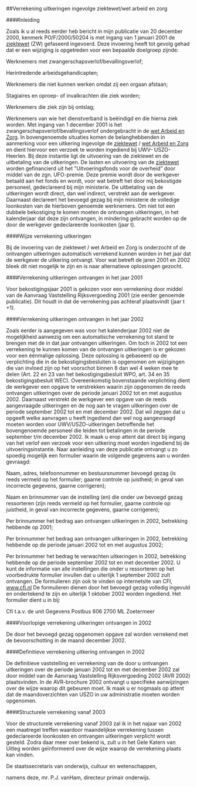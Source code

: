 <meta http-equiv='Content-Type' content='text/html; charset=utf-8' />

##Verrekening uitkeringen ingevolge ziektewet/wet arbeid en zorg

####Inleiding

Zoals ik u al reeds eerder heb bericht in mijn publicatie van 20 december 2000, kenmerk PO/F/2000/50204 is met ingang van 1 januari 2001 de [ziektewet](../../../../../../../../../wet/ziektewet/BWBR0001888/README.md) (ZW) gefaseerd ingevoerd. Deze invoering heeft tot gevolg gehad dat er een wijziging is opgetreden voor een bepaalde doelgroep zijnde: 

Werknemers met zwangerschapsverlof/bevallingsverlof;  

Herintredende arbeidsgehandicapten;  

Werknemers die niet kunnen werken omdat zij een orgaan afstaan;  

Stagiaires en oproep- of invalkrachten die ziek worden;  

Werknemers die ziek zijn bij ontslag;  

Werknemers van wie het dienstverband is beëindigd en die hierna ziek worden.   Met ingang van 1 december 2001 is het zwangerschapsverlof/bevallingsverlof ondergebracht in de [wet Arbeid en Zorg](../../../../../../../../../wet/wet/arbeid/en/zorg/BWBR0013008/README.md). In bovengenoemde situaties komen de belanghebbenden in aanmerking voor een uitkering ingevolge de [ziektewet](../../../../../../../../../wet/ziektewet/BWBR0001888/README.md) / [wet Arbeid en Zorg](../../../../../../../../../wet/wet/arbeid/en/zorg/BWBR0013008/README.md) en dient hiervoor een verzoek te worden ingediend bij UWV- USZO-Heerlen. Bij deze instantie ligt de uitvoering van de ziektewet en de uitbetaling van de uitkeringen. De lasten en uitvoering van de [ziektewet](../../../../../../../../../wet/ziektewet/BWBR0001888/README.md) worden gefinancierd uit het ”Uitvoeringsfonds voor de overheid” door middel van de zgn. UFO-premie. Deze premie wordt door de werkgever betaald aan het fonds en wordt, voor wat betreft het door mij bekostigde personeel, gedeclareerd bij mijn ministerie. De uitbetaling van de uitkeringen wordt direct, dan wel indirect, verstrekt aan de werkgever. Daarnaast declareert het bevoegd gezag bij mijn ministerie de volledige loonkosten van de hierboven genoemde werknemers. Om niet tot een dubbele bekostiging te komen moeten de ontvangen uitkeringen, in het kalenderjaar dat deze zijn ontvangen, in mindering gebracht worden op de door de werkgever gedeclareerde loonkosten (jaar t).    

####Wijze verrekening uitkeringen

Bij de invoering van de ziektewet / wet Arbeid en Zorg is onderzocht of de ontvangen uitkeringen automatisch verrekend kunnen worden in het jaar dat de werkgever de uitkering ontvangt. Voor wat betreft de jaren 2001 en 2002 bleek dit niet mogelijk te zijn en is naar alternatieve oplossingen gezocht.   

####Verrekening uitkeringen ontvangen in het jaar 2001

Voor bekostigingsjaar 2001 is gekozen voor een verrekening door middel van de Aanvraag Vaststelling Rijksvergoeding 2001 (zie eerder genoemde publicatie). Dit houdt in dat de verrekening pas achteraf plaatsvindt (jaar t +1).    

####Verrekening uitkeringen ontvangen in het jaar 2002

Zoals eerder is aangegeven was voor het kalenderjaar 2002 niet de mogelijkheid aanwezig om een automatische verrekening tot stand te brengen met de in dat jaar ontvangen uitkeringen. Om toch in 2002 tot een verrekening te kunnen komen van de ontvangen uitkeringen is er gekozen voor een éénmalige oplossing. Deze oplossing is gebaseerd op de verplichting die in de bekostigingsbesluiten is opgenomen om wijzigingen die van invloed zijn op het voorschot binnen 8 dan wel 4 weken mee te delen (Art. 22 en 23 van het bekostigingsbesluit WPO, art. 34 en 35 bekostigingsbesluit WEC). Overeenkomstig bovenstaande verplichting dient de werkgever een opgave te verstrekken waarin zijn opgenomen de reeds ontvangen uitkeringen over de periode januari 2002 tot en met augustus 2002. Daarnaast verstrekt de werkgever een opgave van de reeds aangevraagde uitkeringen en de nog aan te vragen uitkeringen over de periode september 2002 tot en met december 2002. Dat wil zeggen dat u opgeeft welke aanvragen u heeft ingediend dan wel nog aangevraagd moeten worden voor UWV/USZO-uitkeringen betreffende het bovengenoemde personeel die leiden tot betalingen in de periode september t/m december 2002. Ik maak u erop attent dat direct bij ingang van het verlof een verzoek voor een uitkering moet worden ingediend bij de uitvoeringsinstantie. Naar aanleiding van deze publicatie ontvangt u zo spoedig mogelijk een formulier waarin de volgende gegevens aan u worden gevraagd: 

Naam, adres, telefoonnummer en bestuursnummer bevoegd gezag (is reeds vermeld op het formulier; gaarne controle op juistheid; in geval van incorrecte gegevens, gaarne corrigeren);  

Naam en brinnummer van de instelling (en) die onder uw bevoegd gezag ressorteren (zijn reeds vermeld op het formulier, gaarne controle op juistheid, in geval van incorrecte gegevens, gaarne corrigeren);  

Per brinnummer het bedrag aan ontvangen uitkeringen in 2002, betrekking hebbende op 2001;  

Per brinnummer het bedrag aan ontvangen uitkeringen in 2002, betrekking hebbende op de periode januari 2002 tot en met augustus 2002;  

Per brinnummer het bedrag te verwachten uitkeringen in 2002, betrekking hebbende op de periode september 2002 tot en met december 2002.   U kunt de informatie van alle instellingen die onder u ressorteren op het voorbedrukte formulier invullen dat u uiterlijk 1 september 2002 zult ontvangen. De formulieren zijn ook te vinden op internetsite van CFI, www.cfi.nl De formulieren dienen door het bevoegd gezag volledig ingevuld en ondertekend te zijn en uiterlijk 1 oktober 2002 worden ingediend. Het formulier dient u in bij: 

Cfi t.a.v. de unit Gegevens Postbus 606 2700 ML Zoetermeer      

####Voorlopige verrekening uitkeringen ontvangen in 2002

De door het bevoegd gezag opgenomen opgave zal worden verrekend met de bevoorschotting in de maand december 2002.    

####Definitieve verrekening uitkering ontvangen in 2002

De definitieve vaststelling en verrekening van de door u ontvangen uitkeringen over de periode januari 2002 tot en met december 2002 zal door middel van de Aanvraag Vaststelling Rijksvergoeding 2002 (AVR 2002) plaatsvinden. In de AVR-brochure 2002 ontvangt u specifieke aanwijzingen over de wijze waarop dit gebeuren moet. Ik maak u er nogmaals op attent dat de maandoverzichten van USZO in uw administratie moeten worden opgenomen.    

####Structurele verrekening vanaf 2003

Voor de structurele verrekening vanaf 2003 zal ik in het najaar van 2002 een maatregel treffen waardoor maandelijkse verrekening tussen gedeclareerde loonkosten en ontvangen uitkeringen verplicht wordt gesteld. Zodra daar meer over bekend is, zult u in het Gele Katern van Uitleg worden geïnformeerd over de wijze waarop de verrekening plaats kan vinden.       

De 
staatssecretaris van onderwijs, cultuur en wetenschappen, 

namens deze,
mr. P.J. vanHam,
directeur primair onderwijs.    
